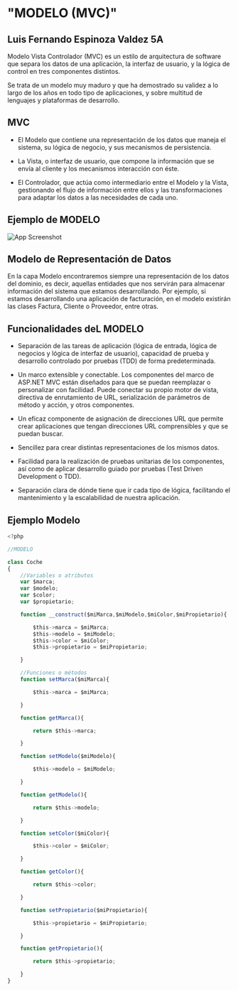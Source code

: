 
# "MODELO (MVC)" 
## Luis Fernando Espinoza Valdez 5A
Modelo Vista Controlador (MVC) es un estilo de arquitectura de software que separa los datos de una aplicación, la interfaz de usuario, y la lógica de control en tres componentes distintos.

Se trata de un modelo muy maduro y que ha demostrado su validez a lo largo de los años en todo tipo de aplicaciones, y sobre multitud de lenguajes y plataformas de desarrollo. 

## MVC

- El Modelo que contiene una representación de los datos que maneja el sistema, su lógica de negocio, y sus mecanismos de persistencia.

- La Vista, o interfaz de usuario, que compone la información que se envía al cliente y los mecanismos interacción con éste.

- El Controlador, que actúa como intermediario entre el Modelo y la Vista, gestionando el flujo de información entre ellos y las transformaciones para adaptar los datos a las necesidades de cada uno.



## Ejemplo de MODELO

![App Screenshot](https://codigofacilito.com/photo_generales_store/29.jpg)

## Modelo de Representación de Datos

En la capa Modelo encontraremos siempre una representación de los datos del dominio, es decir, aquellas entidades que nos servirán para almacenar información del sistema que estamos desarrollando. Por ejemplo, si estamos desarrollando una aplicación de facturación, en el modelo existirán las clases Factura, Cliente o Proveedor, entre otras.

## Funcionalidades deL MODELO

- Separación de las tareas de aplicación (lógica de entrada, lógica de negocios y lógica de interfaz de usuario), capacidad de prueba y desarrollo controlado por pruebas (TDD) de forma predeterminada.

- Un marco extensible y conectable. Los componentes del marco de ASP.NET MVC están diseñados para que se puedan reemplazar o personalizar con facilidad. Puede conectar su propio motor de vista, directiva de enrutamiento de URL, serialización de parámetros de método y acción, y otros componentes.

- Un eficaz componente de asignación de direcciones URL que permite crear aplicaciones que tengan direcciones URL comprensibles y que se puedan buscar.

- Sencillez para crear distintas representaciones de los mismos datos.

- Facilidad para la realización de pruebas unitarias de los componentes, así como de aplicar desarrollo guiado por pruebas (Test Driven Development o TDD).

- Separación clara de dónde tiene que ir cada tipo de lógica, facilitando el mantenimiento y la escalabilidad de nuestra aplicación.


## Ejemplo Modelo 

```javascript
<?php

//MODELO

class Coche
{
    //Variables o atributos
    var $marca;
    var $modelo;
    var $color;
    var $propietario;

    function __construct($miMarca,$miModelo,$miColor,$miPropietario){

        $this->marca = $miMarca;
        $this->modelo = $miModelo;
        $this->color = $miColor;
        $this->propietario = $miPropietario;

    }

    //Funciones o métodos
    function setMarca($miMarca){

        $this->marca = $miMarca;

    }

    function getMarca(){

        return $this->marca;

    }

    function setModelo($miModelo){

        $this->modelo = $miModelo;

    }

    function getModelo(){

        return $this->modelo;

    }

    function setColor($miColor){

        $this->color = $miColor;

    }

    function getColor(){

        return $this->color;

    }

    function setPropietario($miPropietario){

        $this->propietario = $miPropietario;

    }

    function getPropietario(){

        return $this->propietario;

    }
}

